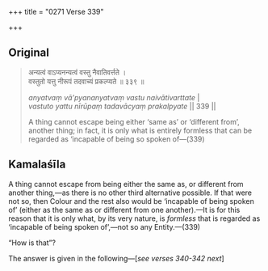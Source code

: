 +++
title = "0271 Verse 339"

+++
## Original 
>
> अन्यत्वं वाऽप्यनन्यत्वं वस्तु नैवातिवर्त्तते ।  
> वस्तुतो यत्तु नीरूपं तदवाच्यं प्रकल्प्यते ॥ ३३९ ॥ 
>
> *anyatvaṃ vā'pyananyatvaṃ vastu naivātivarttate* \|  
> *vastuto yattu nīrūpaṃ tadavācyaṃ prakalpyate* \|\| 339 \|\| 
>
> A thing cannot escape being either ‘same as’ or ‘different from’, another thing; in fact, it is only what is entirely formless that can be regarded as ‘incapable of being so spoken of—(339)



## Kamalaśīla

A thing cannot escape from being either the same as, or different from another thing,—as there is no other third alternative possible. If that were not so, then Colour and the rest also would be ‘incapable of being spoken of’ (either as the same as or different from one another).—It is for this reason that it is only what, by its very nature, is *formless* that is regarded as ‘incapable of being spoken of’,—not so any Entity.—(339)

“How is that”?

The answer is given in the following—[*see verses 340-342 next*]




